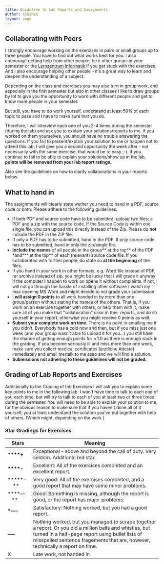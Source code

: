 ```yaml
---
title: Guideline to Lab Reports and Assignments
author: kleinen
layout: page
---
```


## Collaborating with Peers

I strongly encourage working on the exercises in pairs or small groups up to three people. You have to find out what works best for you. I also encourage getting help from other people, be it other groups in your semester or the [Lernzentrum Informatik](http://www.htw-berlin.de/studien-und-weiterbildungsangebot/lernzentren/lernzentrum-informatik/) if you get stuck with the exercises. And I also encourage helping other people - it's a great way to learn and deepen the understanding of a subject.

Depending on the class and exercises you may also turn in group work, and especially in the first semester but also in other classes I like to draw groups by lot to give you the opportunity to work with different people and get to know more people in your semester.

But still, you have to do work yourself, understand at least 50% of each topic to pass and I have to make sure that you do.

Therefore, I will interview each one of you 2-4 times during the semester (during the lab) and ask you to explain your solutions/reports to me. If you worked on them yourselves, you should have no trouble answering the questions. If you fail to present/explain your solution to me or happen not to attend this lab, I will give you a second opportunity the week after - not necessarily with the same exercise, that would be to easy ;-). If you continue to fail to be able to explain your solutions/show up in the lab, **points will be removed from your lab report ratings.**

Also see the guidelines on how to clarify collaborations in your reports below.

## What to hand in
The assignments will clearly state wether you need to hand in a PDF, source code or both. Please adhere to the following guidelines:

*   if both PDF and source code have to be submitted, upload two files: a PDF and a zip with the source code. If the Source Code is within one single file, you can upload this directly instead of the Zip. Please do **not** include the PDF in the ZIP file.
*   If only a PDF has to be submitted, hand in the PDF. If only source code has to be submitted, hand in only the zip/single file.
*   **Include the names** of all people in the group** at the top** of the PDF \*and\*** at the top** of each (relevant) source code file. If you collaborated with further people, do state so **at the beginning** of the files.
*   If you hand in your work in other formats, e.g. Word file instead of PDF, rar archive instead of zip, you might be lucky that I will grade it anyway if the computer I happen to work on opens it without complaints. If not, I will not go through the hassle of installing other software / watch my mac opening MS Word and might decide to not grade your submission.
*   I **will assign 0 points** to all work handed in by more than one group/person without stating the names of the others. That is, if you work on an exercise together with others, or help them with it, make sure all of you make that &#8220;collaboration&#8221; clear in their reports, and do so yourself in your report, otherwise you might receive 0 points as well.
*   **Submit your complete work on time**. There is no point in emailing me if you didn&#8217;t. Everybody has a cold now and then, but if you miss just one week (and your group wasn&#8217;t able to upload it for you&#8230;) you still have the chance of getting enough points for a 1.0 as there is enough slack in the grading. If you become seriously ill and miss more than one week, make sure you collect medical certificates (ärztliche Atteste) immediately and email me/talk to me asap and we will find a solution.
*   **Submissions not adhering to these guidelines will not be graded.**

## Grading of Lab Reports and Exercises

Additionally to the Grading of the Exercises I will ask you to explain some key points to me in the following lab. I won't have time to talk to each one of you each time, but will try to talk to each of you at least two or three times during the semester. You will need to be able to explain your solution to me, for the obvious reason to make sure that if you haven't done all of it yourself, you at least understand the solution you've put together with help of others. (Which might, depending on the work )

### Star Gradings for Exercises

| Stars | Meaning |
| --- | --- |
| **\*\*\*\*+** | Exceptional – above and beyond the call of duty. Very seldom. Additional red star. |
| **\*\*\*\*-** | Excellent: All of the exercises completed and an excellent report. |
| **\*\*\*–     ** | Very good: All of the exercises completed, and a good report that may have some minor problems. |
| **\*\*—    ** | Good: Something is missing, although the report is good, or the report has major problems. |
| **\*—-** | Satisfactory: Nothing worked, but you had a good report. |
| **—–** | Nothing worked, but you managed to scrape together a report. Or you did a million bells and whistles, but turned in a half-page report using bullet lists of misspelled sentence fragements that are, however, technically a report on time. |
| X | Late work, not handed in |

